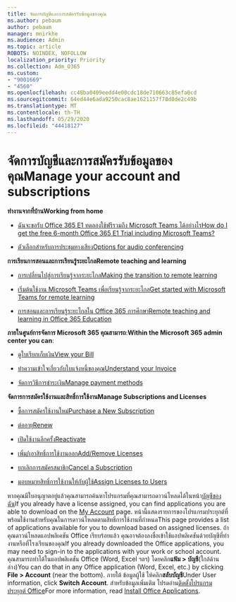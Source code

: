 ```yaml
---
title: จัดการบัญชีและการสมัครรับข้อมูลของคุณ
ms.author: pebaum
author: pebaum
manager: mnirkhe
ms.audience: Admin
ms.topic: article
ROBOTS: NOINDEX, NOFOLLOW
localization_priority: Priority
ms.collection: Adm_O365
ms.custom:
- "9001669"
- "4560"
ms.openlocfilehash: cc48ba0409eedd4e00cdc18de710663c85efa0cd
ms.sourcegitcommit: 64ed44e6ada9250cac8ae1621157f78d0de2c49b
ms.translationtype: MT
ms.contentlocale: th-TH
ms.lasthandoff: 05/29/2020
ms.locfileid: "44418127"
---
```

# <a name="manage-your-account-and-subscriptions"></a><span data-ttu-id="3d977-102">จัดการบัญชีและการสมัครรับข้อมูลของคุณ</span><span class="sxs-lookup"><span data-stu-id="3d977-102">Manage your account and subscriptions</span></span>

<span data-ttu-id="3d977-103">**ทํางานจากที่บ้าน**</span><span class="sxs-lookup"><span data-stu-id="3d977-103">**Working from home**</span></span>
- [<span data-ttu-id="3d977-104">ฉันจะขอรับ Office 365 E1 ทดลองใช้ฟรีรวมถึง Microsoft Teams ได้อย่างไร</span><span class="sxs-lookup"><span data-stu-id="3d977-104">How do I get the free 6-month Office 365 E1 Trial including Microsoft Teams?</span></span>](https://docs.microsoft.com/MicrosoftTeams/e1-trial-license)

- [<span data-ttu-id="3d977-105">ตัวเลือกสําหรับการประชุมทางเสียง</span><span class="sxs-lookup"><span data-stu-id="3d977-105">Options for audio conferencing</span></span>](https://docs.microsoft.com/alchemyinsights/options-for-audio-conferencing)

<span data-ttu-id="3d977-106">**การเรียนการสอนและการเรียนรู้ระยะไกล**</span><span class="sxs-lookup"><span data-stu-id="3d977-106">**Remote teaching and learning**</span></span>

- [<span data-ttu-id="3d977-107">การเปลี่ยนไปสู่การเรียนรู้จากระยะไกล</span><span class="sxs-lookup"><span data-stu-id="3d977-107">Making the transition to remote learning</span></span>](https://www.microsoft.com/education/remote-learning)

- [<span data-ttu-id="3d977-108">เริ่มต้นใช้งาน Microsoft Teams เพื่อเรียนรู้จากระยะไกล</span><span class="sxs-lookup"><span data-stu-id="3d977-108">Get started with Microsoft Teams for remote learning</span></span>](https://docs.microsoft.com/MicrosoftTeams/remote-learning-edu)

- [<span data-ttu-id="3d977-109">การสอนและการเรียนรู้ระยะไกลใน Office 365 การศึกษา</span><span class="sxs-lookup"><span data-stu-id="3d977-109">Remote teaching and learning in Office 365 Education</span></span>](https://docs.microsoft.com/MicrosoftTeams/remote-learning-edu)

<span data-ttu-id="3d977-110">**ภายในศูนย์การจัดการ Microsoft 365 คุณสามารถ**:</span><span class="sxs-lookup"><span data-stu-id="3d977-110">**Within the Microsoft 365 admin center you can**:</span></span> 

- [<span data-ttu-id="3d977-111">ดูใบเรียกเก็บเงิน</span><span class="sxs-lookup"><span data-stu-id="3d977-111">View your Bill</span></span>](https://docs.microsoft.com/microsoft-365/commerce/billing-and-payments/view-your-bill-or-invoice) 

- [<span data-ttu-id="3d977-112">ทําความเข้าใจเกี่ยวกับใบแจ้งหนี้ของคุณ</span><span class="sxs-lookup"><span data-stu-id="3d977-112">Understand your Invoice</span></span>](https://docs.microsoft.com/microsoft-365/commerce/billing-and-payments/understand-your-invoice)

- [<span data-ttu-id="3d977-113">จัดการวิธีการชําระเงิน</span><span class="sxs-lookup"><span data-stu-id="3d977-113">Manage payment methods</span></span>](https://docs.microsoft.com/microsoft-365/commerce/billing-and-payments/manage-payment-methods)

<span data-ttu-id="3d977-114">**จัดการการสมัครใช้งานและสิทธิ์การใช้งาน**</span><span class="sxs-lookup"><span data-stu-id="3d977-114">**Manage Subscriptions and Licenses**</span></span> 

- [<span data-ttu-id="3d977-115">ซื้อการสมัครใช้งานใหม่</span><span class="sxs-lookup"><span data-stu-id="3d977-115">Purchase a New Subscription</span></span>](https://docs.microsoft.com/microsoft-365/commerce/subscriptions/upgrade-to-different-plan)

- [<span data-ttu-id="3d977-116">ต่ออายุ</span><span class="sxs-lookup"><span data-stu-id="3d977-116">Renew</span></span>](https://docs.microsoft.com/microsoft-365/commerce/subscriptions/renew-your-subscription) 

- [<span data-ttu-id="3d977-117">เปิดใช้งานอีกครั้ง</span><span class="sxs-lookup"><span data-stu-id="3d977-117">Reactivate</span></span>](https://docs.microsoft.com/microsoft-365/commerce/subscriptions/reactivate-your-subscription)

- [<span data-ttu-id="3d977-118">เพิ่ม/เอาสิทธิ์การใช้งานออก</span><span class="sxs-lookup"><span data-stu-id="3d977-118">Add/Remove Licenses</span></span>](https://docs.microsoft.com/microsoft-365/commerce/licenses/buy-licenses)

- [<span data-ttu-id="3d977-119">ยกเลิกการสมัครสมาชิก</span><span class="sxs-lookup"><span data-stu-id="3d977-119">Cancel a Subscription</span></span>](https://docs.microsoft.com/microsoft-365/commerce/subscriptions/cancel-your-subscription)

- [<span data-ttu-id="3d977-120">มอบหมายสิทธิ์การใช้งานให้กับผู้ใช้</span><span class="sxs-lookup"><span data-stu-id="3d977-120">Assign Licenses to Users</span></span>](https://docs.microsoft.com/microsoft-365/admin/manage/assign-licenses-to-users)

<span data-ttu-id="3d977-121">หากคุณมีใบอนุญาตอยู่แล้วคุณสามารถค้นหาโปรแกรมที่คุณสามารถดาวน์โหลดได้ในหน้า[บัญชีของฉัน](https://portal.office.com/account/#installs)</span><span class="sxs-lookup"><span data-stu-id="3d977-121">If you already have a license assigned, you can find applications you are able to download on the [My Account](https://portal.office.com/account/#installs) page.</span></span> <span data-ttu-id="3d977-122">หน้านี้แสดงรายการของโปรแกรมประยุกต์ที่พร้อมใช้งานสําหรับคุณในการดาวน์โหลดตามสิทธิ์การใช้งานที่กําหนด</span><span class="sxs-lookup"><span data-stu-id="3d977-122">This page provides a list of applications available for you to download based on assigned licenses.</span></span> <span data-ttu-id="3d977-123">ถ้าคุณดาวน์โหลดแอปพลิเคชัน Office เรียบร้อยแล้ว คุณอาจต้องลงชื่อเข้าใช้แอปพลิเคชันด้วยบัญชีที่ทํางานหรือที่โรงเรียนของคุณ</span><span class="sxs-lookup"><span data-stu-id="3d977-123">If you already downloaded the Office applications, you may need to sign-in to the applications with your work or school account.</span></span> <span data-ttu-id="3d977-124">คุณสามารถทําได้ในแอปพลิเคชัน Office (Word, Excel ฯลฯ) โดยคลิก**แฟ้ม > บัญชี**(ใกล้ด้านล่าง)</span><span class="sxs-lookup"><span data-stu-id="3d977-124">You can do that in any Office application (Word, Excel, etc.) by clicking **File > Account** (near the bottom).</span></span> <span data-ttu-id="3d977-125">ภายใต้ ข้อมูลผู้ใช้ ให้คลิก**สลับบัญชี**</span><span class="sxs-lookup"><span data-stu-id="3d977-125">Under User information, click **Switch Account**.</span></span> <span data-ttu-id="3d977-126">สําหรับข้อมูลเพิ่มเติม โปรดอ่าน[ติดตั้งโปรแกรมประยุกต์ Office](https://docs.microsoft.com/microsoft-365/admin/setup/install-applications)</span><span class="sxs-lookup"><span data-stu-id="3d977-126">For more information, read [Install Office Applications](https://docs.microsoft.com/microsoft-365/admin/setup/install-applications).</span></span> 
